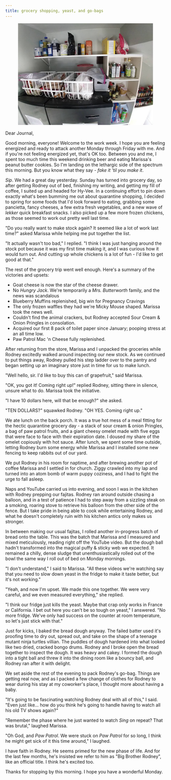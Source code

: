 ```yaml
---
title: grocery shopping, yeast, and go-bags
---
```


<figure>
  <a href="/images/banners/2020-04-20.jpg">
    <img alt="banner" src="/images/banners/2020-04-20.jpg"/>
  </a>
</figure>

Dear Journal,

Good morning, everyone!  Welcome to the work week.  I hope you are
feeling energized and ready to attack another Monday through Friday
with me.  And if you're not feeling energized yet, that's OK too.
Between you and me, I spent too much time this weekend drinking beer
and eating Marissa's peanut butter cookies.  So I'm landing on the
lethargic side of the spectrum this morning.  But you know what they
say - _fake it 'til you make it_.

_Sip_.  We had a great day yesterday.  Sunday has turned into grocery
day, so after getting Rodney out of bed, finishing my writing, and
getting my fill of coffee, I suited up and headed for Hy-Vee.  In a
continuing effort to pin down exactly what's been bumming me out about
quarantine shopping, I decided to spring for some foods that I'd look
forward to eating, grabbing some pancietta, fancy cheeses, a few extra
fresh vegetables, and a new wave of _lekker_ quick breakfast snacks.
I also picked up a few more frozen chickens, as those seemed to work
out pretty well last time.

"Do you really want to make stock again?  It seemed like a lot of work
last time?" asked Marissa while helping me put together the list.

"It actually wasn't too bad," I replied.  "I think I was just hanging
around the stock pot because it was my first time making it, and I was
curious how it would turn out.  And cutting up whole chickens is a lot
of fun - I'd like to get good at that."

The rest of the grocery trip went well enough.  Here's a summary of
the victories and upsets:

- Goat cheese is now the star of the cheese drawer.
- No _Hungry Jack_.  We're temporarily a _Mrs. Butterworth_ family,
  and the news was scandalous
- Blueberry Muffins replenished, big win for Pregnancy Cravings
- The only frozen waffles they had we're Micky Mouse shaped.  Marissa
  took the news well.
- Couldn't find the animal crackers, but Rodney accepted Sour Cream &
  Onion Pringles in consolation.
- Acquired our first 8 pack of toilet paper since January; pooping
  stress at an all time low.
- Paw Patrol Mac 'n Cheese fully replenished.

After returning from the store, Marissa and I unpacked the groceries
while Rodney excitedly walked around inspecting our new stock.  As we
continued to put things away, Rodney pulled his step ladder over to
the pantry and began setting up an imaginary store just in time for us
to make lunch.

"Well hello, sir.  I'd like to buy this can of grapefruit," said Marissa.

"OK, you got it!  Coming right up!" replied Rodney, sitting there in
silence, unsure what to do.  Marissa took the initiative.

"I have 10 dollars here, will that be enough?" she asked.

"TEN DOLLARS?" squawked Rodney.  "OH YES.  Coming right up."

We ate lunch on the back porch.  It was a true hot mess of a meal
fitting for the hectic quarantine grocery day - a stack of sour cream
& onion Pringles, a bag of paw patrol fruits, and a giant cheesy
omelet made with five eggs that were face to face with their
expiration date.  I doused my share of the omelet copiously with hot
sauce.  After lunch, we spent some time outside, letting Rodney burn
some energy while Marissa and I installed some new fencing to keep
rabbits out of our yard.

We put Rodney in his room for naptime, and after brewing another pot
of coffee Marissa and I settled in for church.  Ziggy crawled into my
lap and turned into an atom bomb of warm puppy coziness, and I had to
fight the urge to fall asleep.

Naps and YouTube carried us into evening, and soon I was in the
kitchen with Rodney prepping our fajitas.  Rodney ran around outside
chasing a balloon, and in a test of patience I had to step away from a
sizzling steak on a smoking, roaring stove to retrieve his balloon
from the other side of the fence.  But I take pride in being able to
cook while entertaining Rodney, and what he doesn't completely ruin
with his kitchen antics only makes us stronger.

In between making our usual fajitas, I rolled another in-progress
batch of bread onto the table.  This was the batch that Marissa and I
measured and mixed meticulously, reading right off the YouTube video.
But the dough ball hadn't transformed into the magical puffy & sticky
web we expected.  It remained a chilly, dense sludge that
unenthusiastically rolled out of the bowl the same way I roll out of
bed on Monday mornings.

"I don't understand," I said to Marissa.  "All these videos we're
watching say that you need to slow down yeast in the fridge to make it
taste better, but it's not working."

"Yeah, and now I'm upset.  We made this one together.  We were very
careful, and we even measured everything," she replied.

"I think our fridge just kills the yeast.  Maybe that crap only works
in France or California.  I bet out here you can't be so tough on
yeast," I answered.  "No more fridge.  We've only had success on the
counter at room temperature, so let's just stick with that."

Just for kicks, I baked the bread dough anyway.  The failed batter
used it's proofing time to dry out, spread out, and take on the shape
of a teenage mutant ninja turtles villian.  The puddles of dough
hardened into what looked like two dried, cracked bongo drums.  Rodney
and I broke open the bread together to inspect the dough.  It was
heavy and cakey.  I formed the dough into a tight ball and threw it
into the dining room like a bouncy ball, and Rodney ran after it with
delight.

We set aside the rest of the evening to pack Rodney's go-bag.  Things
are getting real now, and as I packed a few change of clothes for
Rodney to wear during his stay at my coworker's place, I thought more
about having a baby.

"It's going to be fascinating watching Rodney deal with all of this,"
I said.  "Even just like... how do you think he's going to handle
having to watch all his old TV shows again?"

"Remember the phase where he just wanted to watch _Sing_ on repeat?
That was brutal," laughed Marissa.

"Oh God, and _Paw Patrol_.  We were stuck on _Paw Patrol_ for so long,
I think he might get sick of it this time around," I laughed.

I have faith in Rodney.  He seems primed for the new phase of life.
And for the last few months, he's insisted we refer to him as "Big
Brother Rodney", like an official title.  I think he's excited too.

Thanks for stopping by this morning.  I hope you have a wonderful
Monday.
